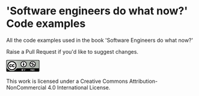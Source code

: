 # 'Software engineers do what now?' Code examples

All the code examples used in the book 'Software Engineers do what now?'

Raise a Pull Request if you'd like to suggest changes.

![](./assets\88x31.png)

This work is licensed under a Creative Commons Attribution-NonCommercial 4.0 International License.
